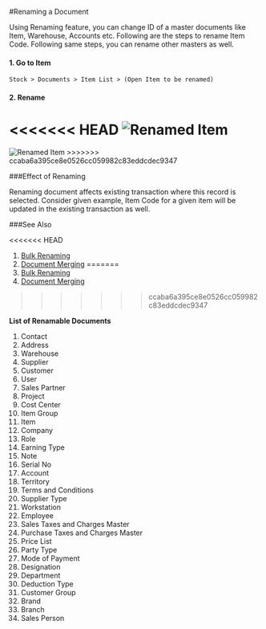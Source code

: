 #Renaming a Document

Using Renaming feature, you can change ID of a master documents like Item, Warehouse, Accounts etc. Following are the steps to rename Item Code. Following same steps, you can rename other masters as well.
 
#### 1. Go to Item

`Stock > Documents > Item List > (Open Item to be renamed)`

#### 2. Rename

<<<<<<< HEAD
<img alt="Renamed Item" class="screenshot" src="/docs/assets/img/articles/rename-a-doc.gif">
=======
<img alt="Renamed Item" class="screenshot" src="{{docs_base_url}}/assets/img/articles/rename-a-doc.gif">
>>>>>>> ccaba6a395ce8e0526cc059982c83eddcdec9347

###Effect of Renaming

Renaming document affects existing transaction where this record is selected. Consider given example, Item Code for a given item will be updated in the existing transaction as well.

###See Also

<<<<<<< HEAD
1. [Bulk Renaming](/docs/user/manual/en/using-erpnext/articles/bulk-rename.html)
2. [Document Merging](/docs/user/manual/en/using-erpnext/articles/merging-documents.html)
=======
1. [Bulk Renaming]({{docs_base_url}}/user/manual/en/using-erpnext/articles/bulk-rename.html)
2. [Document Merging]({{docs_base_url}}/user/manual/en/using-erpnext/articles/merging-documents.html)
>>>>>>> ccaba6a395ce8e0526cc059982c83eddcdec9347

**List of Renamable Documents**

1. Contact        					     	
2. Address         					     	
3. Warehouse       			   
4. Supplier        		
5. Customer      						    	
6. User           				    	
7. Sales Partner  		
8. Project	   		
9. Cost Center	   	
10. Item Group
11. Item	   	
12. Company
13. Role
14. Earning Type
15. Note 
16. Serial No
17. Account
18. Territory
19. Terms and Conditions
20. Supplier Type	
21. Workstation		
22. Employee
23. Sales Taxes and Charges Master
24. Purchase Taxes and Charges Master
25. Price List
26. Party Type	
27. Mode of Payment
28. Designation
29. Department
30. Deduction Type
31. Customer Group
32. Brand	
33. Branch
34. Sales Person

<!-- markdown -->